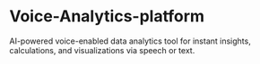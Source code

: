 # Voice-Analytics-platform
AI-powered voice-enabled data analytics tool for instant insights, calculations, and visualizations via speech or text.
